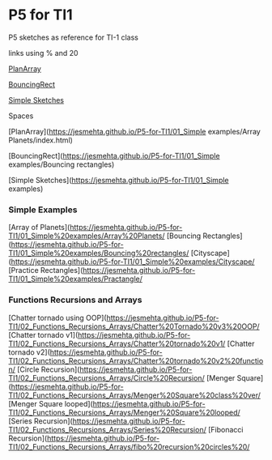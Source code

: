 # P5 for TI1
 P5 sketches as reference for TI-1 class
 
links using % and 20

[PlanArray](https://jesmehta.github.io/P5-for-TI1/01_Simple%20examples/Array%20Planets/index.html)

[BouncingRect](https://jesmehta.github.io/P5-for-TI1/01_Simple%20examples/Bouncing%20rectangles)

[Simple Sketches](https://jesmehta.github.io/P5-for-TI1/01_Simple%20examples)

Spaces
 
[PlanArray](https://jesmehta.github.io/P5-for-TI1/01_Simple examples/Array Planets/index.html)

[BouncingRect](https://jesmehta.github.io/P5-for-TI1/01_Simple examples/Bouncing rectangles)

[Simple Sketches](https://jesmehta.github.io/P5-for-TI1/01_Simple examples)

### Simple Examples

[Array of Planets](https://jesmehta.github.io/P5-for-TI1/01_Simple%20examples/Array%20Planets/
[Bouncing Rectangles](https://jesmehta.github.io/P5-for-TI1/01_Simple%20examples/Bouncing%20rectangles/
[Cityscape](https://jesmehta.github.io/P5-for-TI1/01_Simple%20examples/Cityscape/
[Practice Rectangles](https://jesmehta.github.io/P5-for-TI1/01_Simple%20examples/Practangle/

### Functions Recursions and Arrays
[Chatter tornado using OOP](https://jesmehta.github.io/P5-for-TI1/02_Functions_Recursions_Arrays/Chatter%20Tornado%20v3%20OOP/
[Chatter tornado v1](https://jesmehta.github.io/P5-for-TI1/02_Functions_Recursions_Arrays/Chatter%20tornado%20v1/
[Chatter tornado v2](https://jesmehta.github.io/P5-for-TI1/02_Functions_Recursions_Arrays/Chatter%20tornado%20v2%20function/
[Circle Recursion](https://jesmehta.github.io/P5-for-TI1/02_Functions_Recursions_Arrays/Circle%20Recursion/
[Menger Square](https://jesmehta.github.io/P5-for-TI1/02_Functions_Recursions_Arrays/Menger%20Square%20class%20ver/
[Menger Square looped](https://jesmehta.github.io/P5-for-TI1/02_Functions_Recursions_Arrays/Menger%20Square%20looped/
[Series Recursion](https://jesmehta.github.io/P5-for-TI1/02_Functions_Recursions_Arrays/Series%20Recursion/
[Fibonacci Recursion](https://jesmehta.github.io/P5-for-TI1/02_Functions_Recursions_Arrays/fibo%20recursion%20circles%20/

